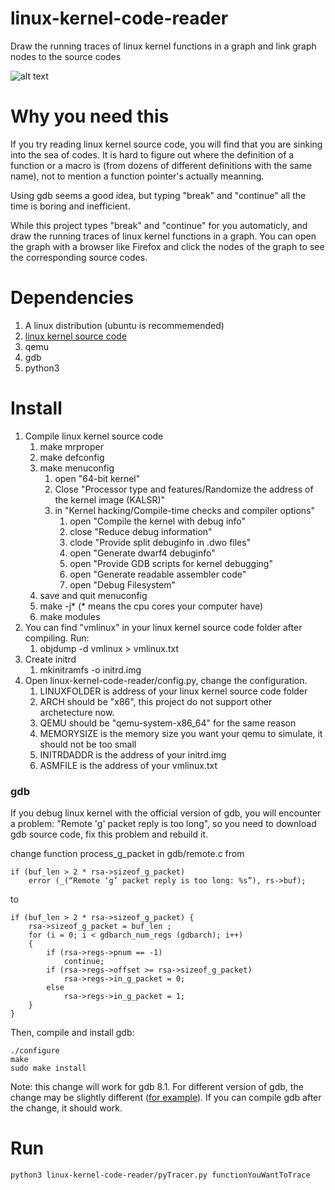 # linux-kernel-code-reader
Draw the running traces of linux kernel functions in a graph and link graph nodes to the source codes

![alt text](https://github.com/Alan-Lee123/linux-kernel-code-reader/blob/master/trace.png)

# Why you need this
If you try reading linux kernel source code, you
will find that you are sinking into the sea of codes. It is hard to figure out where the definition of a function or a macro is (from dozens of different definitions with the same name), not to mention a function pointer's actually meanning.

Using gdb seems a good idea, but typing "break" and "continue" all the time is boring and inefficient.

While this project types "break" and "continue" for you automaticly, and draw the running traces of linux kernel functions in a graph. You can open the graph with a browser like Firefox and click the nodes of the graph to see the corresponding source codes.

# Dependencies
1. A linux distribution (ubuntu is recommemended)
2. [linux kernel source code](https://www.kernel.org/)
3. qemu
4. gdb
5. python3

# Install
1. Compile linux kernel source code
    1. make mrproper
    2. make defconfig
    3. make menuconfig
        1. open "64-bit kernel"
        2. Close "Processor type and features/Randomize the address of the kernel image (KALSR)"
        3. in "Kernel hacking/Compile-time checks and compiler options"
            1. open "Compile the kernel with debug info"
            2. close "Reduce debug information"
            3. clode "Provide split debuginfo in .dwo files"
            4. open "Generate dwarf4 debuginfo"
            5. open "Provide GDB scripts for kernel debugging"
            6. open "Generate readable assembler code"
            7. open "Debug Filesystem"
    4. save and quit menuconfig
    5. make -j* (* means the cpu cores your computer have)
    6. make modules
2. You can find "vmlinux" in your linux kernel source code folder after compiling. Run:   
    1. objdump -d vmlinux > vmlinux.txt
3. Create initrd
    1. mkinitramfs -o initrd.img
4. Open linux-kernel-code-reader/config.py, change the configuration.
    1. LINUXFOLDER is address of your linux kernel source code folder
    2. ARCH should be "x86", this project do not support other archetecture now.
    3. QEMU should be "qemu-system-x86_64" for the same reason
    4. MEMORYSIZE is the memory size you want your qemu to simulate, it should not be too small
    5. INITRDADDR is the address of your initrd.img
    6. ASMFILE is the address of your vmlinux.txt

### gdb
If you debug linux kernel with the official version of gdb, you will encounter a problem: "Remote 'g' packet reply is too long", so you need to download gdb source code, fix this problem and rebuild it.

change function process_g_packet in gdb/remote.c from 

    if (buf_len > 2 * rsa->sizeof_g_packet)
        error (_(“Remote ‘g’ packet reply is too long: %s”), rs->buf);

to

    if (buf_len > 2 * rsa->sizeof_g_packet) {
        rsa->sizeof_g_packet = buf_len ;
        for (i = 0; i < gdbarch_num_regs (gdbarch); i++)  
        {
            if (rsa->regs->pnum == -1)
                continue;
            if (rsa->regs->offset >= rsa->sizeof_g_packet)
                rsa->regs->in_g_packet = 0;
            else  
                rsa->regs->in_g_packet = 1;
        }     
    }

Then, compile and install gdb:

    ./configure
    make
    sudo make install 


Note: this change will work for gdb 8.1. For different version of gdb, the change may be slightly different ([for example](https://blog.csdn.net/u013592097/article/details/70549657)). If you can compile gdb after the change, it should work.


# Run
    python3 linux-kernel-code-reader/pyTracer.py functionYouWantToTrace
